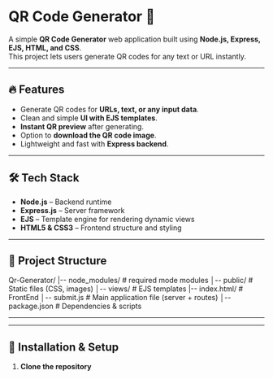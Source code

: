 # QR Code Generator 🚀

A simple **QR Code Generator** web application built using **Node.js, Express, EJS, HTML, and CSS**.  
This project lets users generate QR codes for any text or URL instantly.  

---

## **🔥 Features**
- Generate QR codes for **URLs, text, or any input data**.
- Clean and simple **UI with EJS templates**.
- **Instant QR preview** after generating.
- Option to **download the QR code image**.
- Lightweight and fast with **Express backend**.

---

## **🛠️ Tech Stack**
- **Node.js** – Backend runtime  
- **Express.js** – Server framework  
- **EJS** – Template engine for rendering dynamic views  
- **HTML5 & CSS3** – Frontend structure and styling  

---


## **📂 Project Structure**
Qr-Generator/
|-- node_modules/ # required mode modules
│-- public/ # Static files (CSS, images)
│-- views/ # EJS templates
|-- index.html/ # FrontEnd
│-- submit.js # Main application file (server + routes)
│-- package.json # Dependencies & scripts

---


---

## **🚀 Installation & Setup**

1. **Clone the repository**  
   ```bash
   
